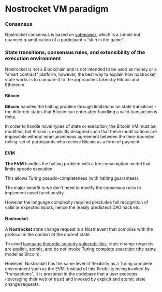 # Nostrocket VM paradigm

### Consensus
Nostrocket consensus is based on [votepower](#), which is a simple but nuanced quantification of a participant's "skin in the game".    
### State transitions, consensus rules, and extensibility of the execution environment
Nostrocket is not a Blockchain and is not intended to be used as money or a "smart contract" platform, however, the best way to explain how nostrocket state works is to compare it to the approaches taken by Bitcoin and Ethereum.  

#### Bitcoin
**Bitcoin** handles the halting problem through limitations on state transitions - the different states that Bitcoin can enter after handling a valid transaction is finite. 

In order to handle novel types of state or execution, the Bitcoin VM must be modified, but Bitcoin is explicitly designed such that these modifications are impossible without near-unanimous agreement between the time-bounded rolling-set of participants who recieve Bitcoin as a form of payment.

#### EVM
**The EVM** handles the halting problem with a fee consumption model that limits opcode execution. 

This allows Turing pseudo-completeness (with halting guarantees). 

The major benefit is we don't need to modify the consensus rules to implement novel functionality. 

However the language complexity required precludes full recognition of valid or expected inputs, hence the (easily predicted) DAO hack etc.

#### Nostrocket
A **Nostrocket** state change request is a Nostr event that complies with the protocol in the context of the current state.   
 
To avoid [language theoretic security vulnerabilities](http://langsec.org/), state change requests are explicit, atomic, and do not invoke Turing complete execution (the same model as Bitcoin). 

However, Nostrocket has the same level of flexibility as a Turing complete environment such as the EVM. Instead of this flexibility being invoked by "transactions", it is prestated in the codebase that a user executes (leveraging their web of trust) and invoked by explicit and atomic state change requests.

